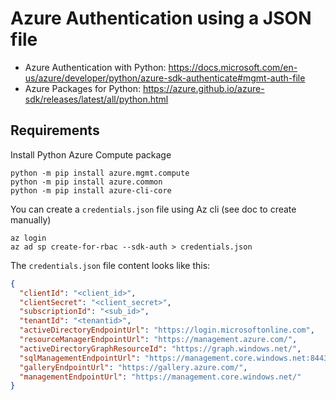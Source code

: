 # Azure Authentication using a JSON file

* Azure Authentication with Python: https://docs.microsoft.com/en-us/azure/developer/python/azure-sdk-authenticate#mgmt-auth-file
* Azure Packages for Python: https://azure.github.io/azure-sdk/releases/latest/all/python.html

## Requirements

Install Python Azure Compute package
```
python -m pip install azure.mgmt.compute
python -m pip install azure.common
python -m pip install azure-cli-core
```

You can create a `credentials.json` file using Az cli (see doc to create manually)
```
az login
az ad sp create-for-rbac --sdk-auth > credentials.json
```

The `credentials.json` file content looks like this:

```json
{
  "clientId": "<client_id>",
  "clientSecret": "<client_secret>",
  "subscriptionId": "<sub_id>",
  "tenantId": "<tenantid>",
  "activeDirectoryEndpointUrl": "https://login.microsoftonline.com",
  "resourceManagerEndpointUrl": "https://management.azure.com/",
  "activeDirectoryGraphResourceId": "https://graph.windows.net/",
  "sqlManagementEndpointUrl": "https://management.core.windows.net:8443/",
  "galleryEndpointUrl": "https://gallery.azure.com/",
  "managementEndpointUrl": "https://management.core.windows.net/"
}

```